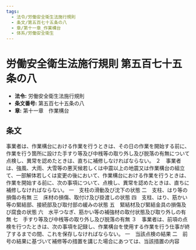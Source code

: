 ```yaml
---
tags:
  - 法令/労働安全衛生法施行規則
  - 条文/第五百七十五条の八
  - 章/第十一章_作業構台
  - 体系/労働安全衛生
---
```

# 労働安全衛生法施行規則 第五百七十五条の八

- **法令:** 労働安全衛生法施行規則
- **条文番号:** 第五百七十五条の八
- **章:** 第十一章　作業構台

## 条文
事業者は、作業構台における作業を行うときは、その日の作業を開始する前に、作業を行う箇所に設けた手すり等及び中桟等の取り外し及び脱落の有無について点検し、異常を認めたときは、直ちに補修しなければならない。
２　事業者は、強風、大雨、大雪等の悪天候若しくは中震以上の地震又は作業構台の組立て、一部解体若しくは変更の後において、作業構台における作業を行うときは、作業を開始する前に、次の事項について、点検し、異常を認めたときは、直ちに補修しなければならない。
一　支柱の滑動及び沈下の状態
二　支柱、はり等の損傷の有無
三　床材の損傷、取付け及び掛渡しの状態
四　支柱、はり、筋かい等の緊結部、接続部及び取付部の緩みの状態
五　緊結材及び緊結金具の損傷及び腐食の状態
六　水平つなぎ、筋かい等の補強材の取付状態及び取り外しの有無
七　手すり等及び中桟等の取り外し及び脱落の有無
３　事業者は、前項の点検を行つたときは、次の事項を記録し、作業構台を使用する作業を行う仕事が終了するまでの間、これを保存しなければならない。
一　当該点検の結果
二　前号の結果に基づいて補修等の措置を講じた場合にあつては、当該措置の内容


